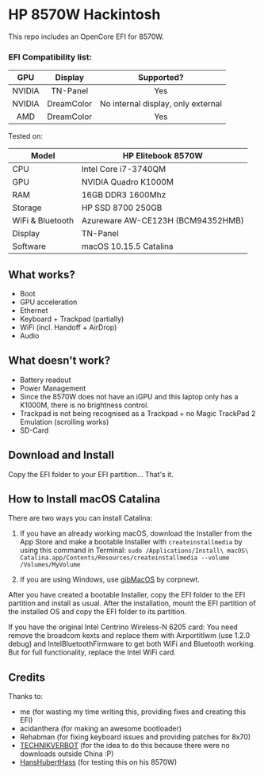 # HP 8570W Hackintosh

This repo includes an OpenCore EFI for 8570W.


### EFI Compatibility list:

| GPU | Display | Supported? |
| :-----: | :-----: | :-----: |
| NVIDIA | TN-Panel | Yes |
| NVIDIA | DreamColor | No internal display, only external |
| AMD | DreamColor | Yes |


Tested on:

Model | HP Elitebook 8570W
--- | ---
CPU | Intel Core i7-3740QM
GPU | NVIDIA Quadro K1000M
RAM | 16GB DDR3 1600Mhz
Storage | HP SSD 8700 250GB
WiFi & Bluetooth | Azureware AW-CE123H (BCM94352HMB)
Display | TN-Panel
Software | macOS 10.15.5 Catalina

## What works?

- Boot
- GPU acceleration
- Ethernet
- Keyboard + Trackpad (partially)
- WiFi (incl. Handoff + AirDrop)
- Audio

## What doesn't work?

- Battery readout
- Power Management
- Since the 8570W does not have an iGPU and this laptop only has a K1000M, there is no brightness control.
- Trackpad is not being recognised as a Trackpad + no Magic TrackPad 2 Emulation (scrolling works)
- SD-Card

## Download and Install

Copy the EFI folder to your EFI partition... That's it.

## How to Install macOS Catalina

There are two ways you can install Catalina:

1. If you have an already working macOS, download the Installer from the App Store and make a bootable Installer with `createinstallmedia` by using this command in Terminal: `sudo /Applications/Install\ macOS\ Catalina.app/Contents/Resources/createinstallmedia --volume /Volumes/MyVolume`

2. If you are using Windows, use [gibMacOS](https://github.com/corpnewt/gibMacOS) by corpnewt.

After you have created a bootable Installer, copy the EFI folder to the EFI partition and install as usual. After the installation, mount the EFI partition of the installed OS and copy the EFI folder to its partition.

If you have the original Intel Centrino Wireless-N 6205 card:
You need remove the broadcom kexts and replace them with Airportitlwm (use 1.2.0 debug) and IntelBluetoothFirmware to get both WiFi and Bluetooth working. But for full functionality, replace the Intel WiFi card.

## Credits

Thanks to:

- me (for wasting my time writing this, providing fixes and creating this EFI)
- acidanthera (for making an awesome bootloader)
- Rehabman (for fixing keyboard issues and providing patches for 8x70)
- [TECHNIKVERBOT](https://github.com/TECHNIKVERBOT) (for the idea to do this because there were no downloads outside China :P)
- [HansHubertHass](https://github.com/HansHubertHass) (for testing this on his 8570W)
